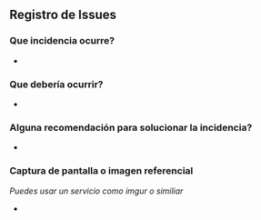 ## Registro de Issues

### Que incidencia ocurre?
* 


### Que debería ocurrir?
* 

### Alguna recomendación para solucionar la incidencia?
* 

### Captura de pantalla o imagen referencial
_Puedes usar un servicio como imgur o similiar_

*
